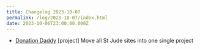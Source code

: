 ```yaml
---
title: Changelog 2023-10-07
permalink: /log/2023-10-07/index.html
date: 2023-10-06T23:00:00.000Z
---
```


- [Donation Daddy](https://donationdaddy.rknight.me/) [project] Move all St Jude sites into one single project